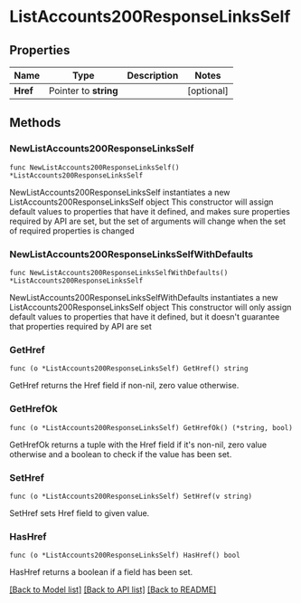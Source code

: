 # ListAccounts200ResponseLinksSelf

## Properties

Name | Type | Description | Notes
------------ | ------------- | ------------- | -------------
**Href** | Pointer to **string** |  | [optional] 

## Methods

### NewListAccounts200ResponseLinksSelf

`func NewListAccounts200ResponseLinksSelf() *ListAccounts200ResponseLinksSelf`

NewListAccounts200ResponseLinksSelf instantiates a new ListAccounts200ResponseLinksSelf object
This constructor will assign default values to properties that have it defined,
and makes sure properties required by API are set, but the set of arguments
will change when the set of required properties is changed

### NewListAccounts200ResponseLinksSelfWithDefaults

`func NewListAccounts200ResponseLinksSelfWithDefaults() *ListAccounts200ResponseLinksSelf`

NewListAccounts200ResponseLinksSelfWithDefaults instantiates a new ListAccounts200ResponseLinksSelf object
This constructor will only assign default values to properties that have it defined,
but it doesn't guarantee that properties required by API are set

### GetHref

`func (o *ListAccounts200ResponseLinksSelf) GetHref() string`

GetHref returns the Href field if non-nil, zero value otherwise.

### GetHrefOk

`func (o *ListAccounts200ResponseLinksSelf) GetHrefOk() (*string, bool)`

GetHrefOk returns a tuple with the Href field if it's non-nil, zero value otherwise
and a boolean to check if the value has been set.

### SetHref

`func (o *ListAccounts200ResponseLinksSelf) SetHref(v string)`

SetHref sets Href field to given value.

### HasHref

`func (o *ListAccounts200ResponseLinksSelf) HasHref() bool`

HasHref returns a boolean if a field has been set.


[[Back to Model list]](../README.md#documentation-for-models) [[Back to API list]](../README.md#documentation-for-api-endpoints) [[Back to README]](../README.md)


